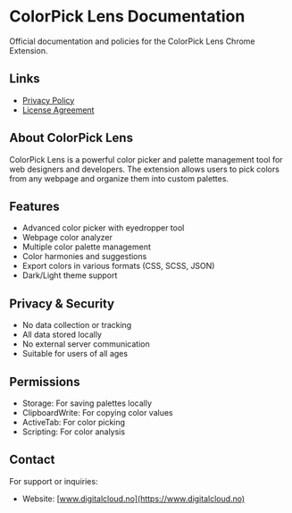 # ColorPick Lens Documentation

Official documentation and policies for the ColorPick Lens Chrome Extension.

## Links
- [Privacy Policy](https://rayice.github.io/colorpick-lens-docs/docs/privacy.html)
- [License Agreement](https://rayice.github.io/colorpick-lens-docs/docs/EULA.html)

## About ColorPick Lens
ColorPick Lens is a powerful color picker and palette management tool for web designers and developers. The extension allows users to pick colors from any webpage and organize them into custom palettes.

## Features
- Advanced color picker with eyedropper tool
- Webpage color analyzer
- Multiple color palette management
- Color harmonies and suggestions
- Export colors in various formats (CSS, SCSS, JSON)
- Dark/Light theme support

## Privacy & Security
- No data collection or tracking
- All data stored locally
- No external server communication
- Suitable for users of all ages

## Permissions
- Storage: For saving palettes locally
- ClipboardWrite: For copying color values
- ActiveTab: For color picking
- Scripting: For color analysis

## Contact
For support or inquiries:
- Website: [www.digitalcloud.no](https://www.digitalcloud.no)
